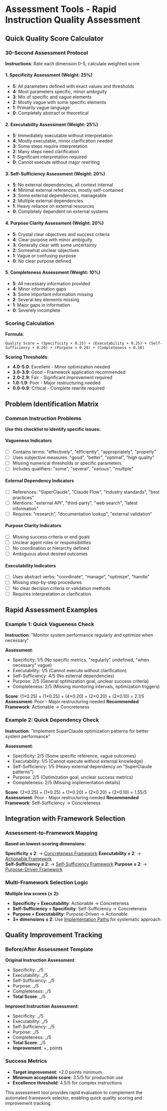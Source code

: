 # Assessment Tools - Rapid Instruction Quality Assessment

## Quick Quality Score Calculator

### 30-Second Assessment Protocol

**Instructions**: Rate each dimension 0-5, calculate weighted score

#### 1. Specificity Assessment (Weight: 25%)
- **5**: All parameters defined with exact values and thresholds
- **4**: Most parameters specific, minor ambiguity
- **3**: Mix of specific and vague elements
- **2**: Mostly vague with some specific elements
- **1**: Primarily vague language
- **0**: Completely abstract or theoretical

#### 2. Executability Assessment (Weight: 25%)
- **5**: Immediately executable without interpretation
- **4**: Mostly executable, minor clarification needed
- **3**: Some steps require interpretation
- **2**: Many steps need clarification
- **1**: Significant interpretation required
- **0**: Cannot execute without major rewriting

#### 3. Self-Sufficiency Assessment (Weight: 20%)
- **5**: No external dependencies, all context internal
- **4**: Minimal external references, mostly self-contained
- **3**: Some external dependencies, manageable
- **2**: Multiple external dependencies
- **1**: Heavy reliance on external resources
- **0**: Completely dependent on external systems

#### 4. Purpose Clarity Assessment (Weight: 20%)
- **5**: Crystal clear objectives and success criteria
- **4**: Clear purpose with minor ambiguity
- **3**: Generally clear with some uncertainty
- **2**: Somewhat unclear objectives
- **1**: Vague or confusing purpose
- **0**: No clear purpose defined

#### 5. Completeness Assessment (Weight: 10%)
- **5**: All necessary information provided
- **4**: Minor information gaps
- **3**: Some important information missing
- **2**: Several key elements missing
- **1**: Major gaps in information
- **0**: Severely incomplete

### Scoring Calculation

**Formula**: 
```
Quality Score = (Specificity × 0.25) + (Executability × 0.25) + (Self-Sufficiency × 0.20) + (Purpose × 0.20) + (Completeness × 0.10)
```

**Scoring Thresholds**:
- **4.0-5.0**: Excellent - Minor optimization needed
- **3.0-3.9**: Good - Framework application recommended
- **2.0-2.9**: Fair - Significant improvement required
- **1.0-1.9**: Poor - Major restructuring needed
- **0.0-0.9**: Critical - Complete rewrite required

## Problem Identification Matrix

### Common Instruction Problems

**Use this checklist to identify specific issues:**

#### Vagueness Indicators
- [ ] Contains terms: "effectively", "efficiently", "appropriately", "properly"
- [ ] Uses subjective measures: "good", "better", "optimal", "high quality"
- [ ] Missing numerical thresholds or specific parameters
- [ ] Includes qualifiers: "some", "several", "various", "multiple"

#### External Dependency Indicators  
- [ ] References: "SuperClaude", "Claude Flow", "industry standards", "best practices"
- [ ] Mentions: "external API", "third-party", "web search", "latest information"
- [ ] Requires: "research", "documentation lookup", "external validation"

#### Purpose Clarity Indicators
- [ ] Missing success criteria or end goals
- [ ] Unclear agent roles or responsibilities
- [ ] No coordination or hierarchy defined
- [ ] Ambiguous about desired outcomes

#### Executability Indicators
- [ ] Uses abstract verbs: "coordinate", "manage", "optimize", "handle"
- [ ] Missing step-by-step procedures
- [ ] No clear decision criteria or validation methods
- [ ] Requires interpretation or clarification

## Rapid Assessment Examples

### Example 1: Quick Vagueness Check
**Instruction**: "Monitor system performance regularly and optimize when necessary"

**Assessment**:
- Specificity: 1/5 (No specific metrics, "regularly" undefined, "when necessary" vague)
- Executability: 1/5 (Cannot execute without clarification)
- Self-Sufficiency: 4/5 (No external dependencies)
- Purpose: 2/5 (General optimization goal, unclear success criteria)
- Completeness: 2/5 (Missing monitoring intervals, optimization triggers)

**Score**: (1×0.25) + (1×0.25) + (4×0.20) + (2×0.20) + (2×0.10) = 2.1/5
**Assessment**: Poor - Major restructuring needed
**Recommended Framework**: Actionable → Concreteness

### Example 2: Quick Dependency Check
**Instruction**: "Implement SuperClaude optimization patterns for better system performance"

**Assessment**:
- Specificity: 2/5 (Some specific reference, vague outcomes)
- Executability: 1/5 (Cannot execute without external knowledge)
- Self-Sufficiency: 1/5 (Heavy external dependency on "SuperClaude patterns")
- Purpose: 2/5 (Optimization goal, unclear success metrics)
- Completeness: 2/5 (Missing implementation details)

**Score**: (2×0.25) + (1×0.25) + (1×0.20) + (2×0.20) + (2×0.10) = 1.55/5
**Assessment**: Poor - Major restructuring needed
**Recommended Framework**: Self-Sufficiency → Concreteness

## Integration with Framework Selection

### Assessment-to-Framework Mapping

**Based on lowest-scoring dimensions:**

**Specificity ≤ 2**: → [Concreteness Framework](../design-principles/concreteness/overview.md)
**Executability ≤ 2**: → [Actionable Framework](../design-principles/actionable/overview.md)  
**Self-Sufficiency ≤ 2**: → [Self-Sufficiency Framework](../design-principles/self-sufficiency/overview.md)
**Purpose ≤ 2**: → [Purpose-Driven Framework](../design-principles/purpose-driven/overview.md)

### Multi-Framework Selection Logic

**Multiple low scores (≤ 2):**
- **Specificity + Executability**: Actionable → Concreteness
- **Self-Sufficiency + Specificity**: Self-Sufficiency → Concreteness  
- **Purpose + Executability**: Purpose-Driven → Actionable
- **3+ dimensions ≤ 2**: Use [Implementation Paths](implementation-paths.md) for systematic approach

## Quality Improvement Tracking

### Before/After Assessment Template

**Original Instruction Assessment**:
- Specificity: _/5
- Executability: _/5  
- Self-Sufficiency: _/5
- Purpose: _/5
- Completeness: _/5
- **Total Score**: _/5

**Improved Instruction Assessment**:
- Specificity: _/5
- Executability: _/5
- Self-Sufficiency: _/5  
- Purpose: _/5
- Completeness: _/5
- **Total Score**: _/5
- **Improvement**: +_ points

### Success Metrics
- **Target improvement**: +2.0 points minimum
- **Minimum acceptable score**: 3.5/5 for production use
- **Excellence threshold**: 4.5/5 for complex instructions

This assessment tool provides rapid evaluation to complement the automated framework selector, enabling quick quality scoring and improvement tracking.